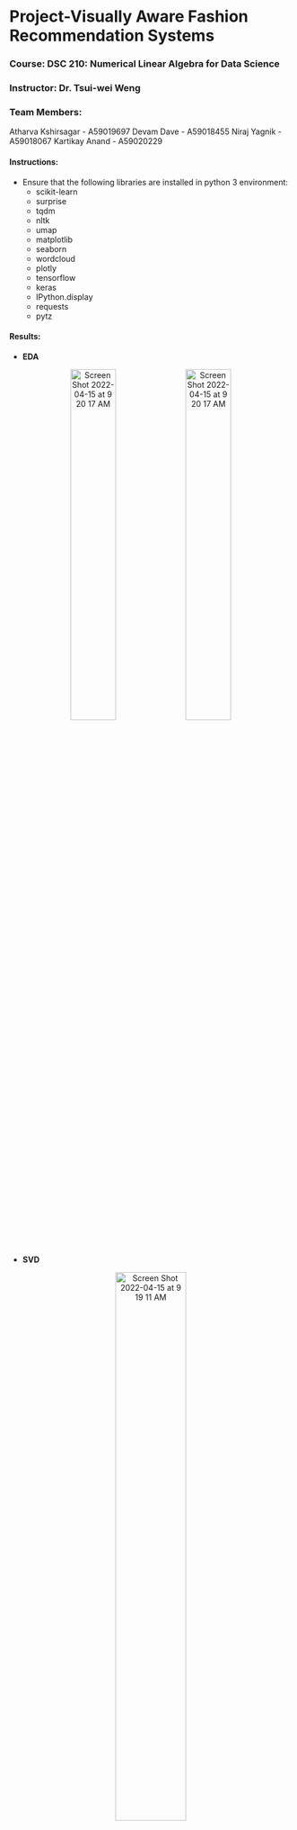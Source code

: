 # Project-Visually Aware Fashion Recommendation Systems
### Course: DSC 210: Numerical Linear Algebra for Data Science

### Instructor: Dr. Tsui-wei Weng

### Team Members:
Atharva Kshirsagar - A59019697
Devam Dave - A59018455
Niraj Yagnik - A59018067
Kartikay Anand - A59020229

#### Instructions:
* Ensure that the following libraries are installed in python 3 environment:
  - scikit-learn
  - surprise
  - tqdm
  - nltk
  - umap
  - matplotlib
  - seaborn
  - wordcloud
  - plotly
  - tensorflow
  - keras
  - IPython.display
  - requests
  - pytz


#### Results:
* **EDA**
<p align="center">
<img width="40%" alt="Screen Shot 2022-04-15 at 9 20 17 AM" src="https://user-images.githubusercontent.com/34372501/206057354-cff176f2-c007-4cca-850d-888b4bceb331.png">
<img width="40%" alt="Screen Shot 2022-04-15 at 9 20 17 AM" src="https://user-images.githubusercontent.com/34372501/206057443-a617759e-cabf-4c9c-8a7a-2a14115e02a2.png">


* **SVD**



<p align="center">
<img width="50%" alt="Screen Shot 2022-04-15 at 9 19 11 AM" src="https://user-images.githubusercontent.com/34372501/206057489-a6a71d1b-4ff2-4f61-b0e5-8eacf024f92e.png">
 <img width="50%" alt="Screen Shot 2022-04-15 at 9 20 03 AM" src="https://user-images.githubusercontent.com/34372501/206057616-d82f5b3e-d8a1-4fa6-8ad2-5a25865a5786.png">
 <img width="50%" alt="Screen Shot 2022-04-15 at 9 19 35 AM" src="https://user-images.githubusercontent.com/34372501/206057536-63a726d4-35f8-418d-850f-addc3c046ffa.png">
  

* **SVD vs SOTA**
 <p align="center">
 <img width="50%" alt="Screen Shot 2022-04-15 at 9 19 35 AM" src="https://user-images.githubusercontent.com/34372501/206057894-26bbd584-f995-4636-8c29-44dbe45f0744.png">


